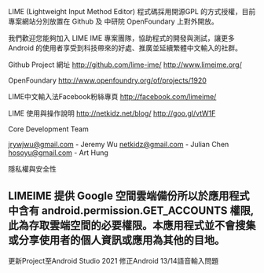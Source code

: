 LIME (Lightweight Input Method Editor) 程式碼採用開源GPL 的方式授權，目前專案網站分別放置在 Github 及 中研院 OpenFoundary 上對外開放。

我們歡迎您能夠加入 LIME IME 專案團隊，協助程式的開發與測試，讓更多 Android 的使用者享受到科技帶來的好處、推廣並延續繁體中文輸入的社群。

Github Project 網址 http://github.com/lime-ime/    http://www.limeime.org/

OpenFoundary http://www.openfoundry.org/of/projects/1920

LIME中文輸入法Facebook粉絲專頁 http://facebook.com/limeime/

LIME 使用與操作說明 http://netkidz.net/blog/ http://goo.gl/vtW1F

Core Development Team

jrywjwu@gmail.com - Jeremy Wu
netkidz@gmail.com - Julian Chen
hosoyu@gmail.com - Art Hung

隱私權與安全性

LIMEIME 提供 Google 空間雲端備份所以於應用程式中含有 android.permission.GET_ACCOUNTS 權限, 此為存取雲端空間的必要權限。本應用程式並不會搜集或分享使用者的個人資訊或應用為其他的目地。
-----------------------------------------------------------------

更新Project至Android Studio 2021
修正Android 13/14語音輸入問題

